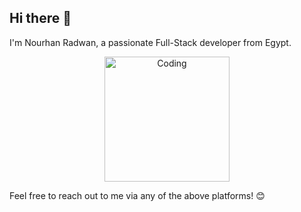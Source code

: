 ## Hi there 👋


I'm Nourhan Radwan, a passionate Full-Stack developer from Egypt.

<div style="text-align:center; display:flex; justify-content:center">
  <img src="https://cdn3.iconfinder.com/data/icons/kids-learn-coding-design-sticker/1500/Girl_Coding__Designing_With_PC-512.png" alt="Coding" width="200" />
</div>

<!-- 🌐 Connect with me:
- [![LinkedIn](https://img.shields.io/badge/LinkedIn-Profile-blue)](www.linkedin.com/in/nourhan-radwan-083516287)
- [![Twitter](https://img.shields.io/badge/Twitter-Profile-blue)](https://x.com/Nourhanshaheen9?t=n0BTEUaHT6dZUKAJyLDD4w&s=09) -->

<!-- ## Languages and Tools:
![HTML](https://your-image-url.com/arduino_logo.png)
![Bootstrap](https://your-image-url.com/bootstrap_logo.png)
![C++](https://your-image-url.com/cpp_logo.png)
![JavaScript](https://your-image-url.com/js_logo.png)
![React](https://your-image-url.com/react_logo.png) -->

Feel free to reach out to me via any of the above platforms! 😊


